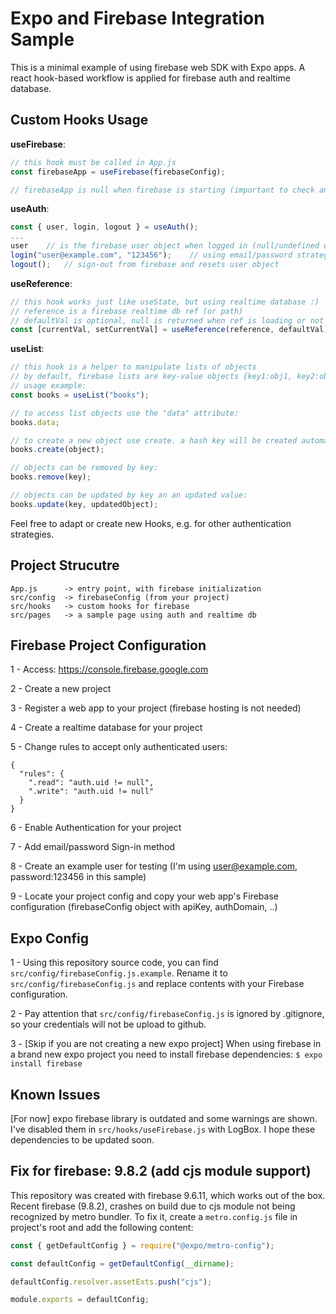 # Expo and Firebase Integration Sample

This is a minimal example of using firebase web SDK with Expo apps. A react hook-based workflow is applied for firebase auth and realtime database.

## Custom Hooks Usage

**useFirebase**:

```javascript
// this hook must be called in App.js
const firebaseApp = useFirebase(firebaseConfig);

// firebaseApp is null when firebase is starting (important to check and avoid uninitialized firebase calls)
```

**useAuth**:

```javascript
const { user, login, logout } = useAuth();
...
user    // is the firebase user object when logged in (null/undefined otherwise)
login("user@example.com", "123456");    // using email/password strategy, automatically updates user object
logout();   // sign-out from firebase and resets user object
```

**useReference**:

```javascript
// this hook works just like useState, but using realtime database :)
// reference is a firebase realtime db ref (or path)
// defaultVal is optional, null is returned when ref is loading or not exist
const [currentVal, setCurrentVal] = useReference(reference, defaultVal);
```

**useList**:

```javascript
// this hook is a helper to manipulate lists of objects
// by default, firebase lists are key-value objects {key1:obj1, key2:obj2, ...}
// usage example:
const books = useList("books");

// to access list objects use the "data" attribute:
books.data;

// to create a new object use create. a hash key will be created automatically:
books.create(object);

// objects can be removed by key:
books.remove(key);

// objects can be updated by key an an updated value:
books.update(key, updatedObject);
```

Feel free to adapt or create new Hooks, e.g. for other authentication strategies.

## Project Strucutre

```
App.js      -> entry point, with firebase initialization
src/config  -> firebaseConfig (from your project)
src/hooks   -> custom hooks for firebase
src/pages   -> a sample page using auth and realtime db
```

## Firebase Project Configuration

1 - Access: https://console.firebase.google.com

2 - Create a new project

3 - Register a web app to your project (firebase hosting is not needed)

4 - Create a realtime database for your project

5 - Change rules to accept only authenticated users:

```
{
  "rules": {
    ".read": "auth.uid != null",
    ".write": "auth.uid != null"
  }
}
```

6 - Enable Authentication for your project

7 - Add email/password Sign-in method

8 - Create an example user for testing (I'm using user@example.com, password:123456 in this sample)

9 - Locate your project config and copy your web app's Firebase configuration (firebaseConfig object with apiKey, authDomain, ..)

## Expo Config

1 - Using this repository source code, you can find `src/config/firebaseConfig.js.example`. Rename it to `src/config/firebaseConfig.js` and replace contents with your Firebase configuration.

2 - Pay attention that `src/config/firebaseConfig.js` is ignored by .gitignore, so your credentials will not be upload to github.

3 - [Skip if you are not creating a new expo project] When using firebase in a brand new expo project you need to install firebase dependencies: `$ expo install firebase`

## Known Issues

[For now] expo firebase library is outdated and some warnings are shown. I've disabled them in `src/hooks/useFirebase.js` with LogBox. I hope these dependencies to be updated soon.

## Fix for firebase: 9.8.2 (add cjs module support)

This repository was created with firebase 9.6.11, which works out of the box. Recent firebase (9.8.2), crashes on build due to cjs module not being recognized by metro bundler. To fix it, create a `metro.config.js` file in project's root and add the following content:

```js
const { getDefaultConfig } = require("@expo/metro-config");

const defaultConfig = getDefaultConfig(__dirname);

defaultConfig.resolver.assetExts.push("cjs");

module.exports = defaultConfig;
```
